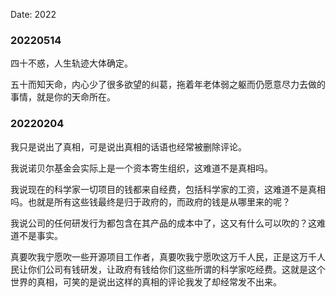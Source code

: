 Date: 2022

### 20220514
四十不惑，人生轨迹大体确定。

五十而知天命，内心少了很多欲望的纠葛，拖着年老体弱之躯而仍愿意尽力去做的事情，就是你的天命所在。

### 20220204

我只是说出了真相，可是说出真相的话语也经常被删除评论。

我说诺贝尔基金会实际上是一个资本寄生组织，这难道不是真相吗。

我说现在的科学家一切项目的钱都来自经费，包括科学家的工资，这难道不是真相吗。也就是所有这些钱最终是归于政府的，而政府的钱是从哪里来的呢？

我说公司的任何研发行为都包含在其产品的成本中了，这又有什么可以吹的？这难道不是事实。

真要吹我宁愿吹一些开源项目工作者，真要吹我宁愿吹这万千人民，正是这万千人民让你们公司有钱研发，让政府有钱给你们这些所谓的科学家吃经费。这就是这个世界的真相，可笑的是说出这样的真相的评论我发了却经常发不出来。
